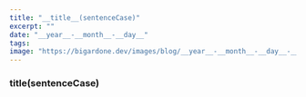 ```yaml
---
title: "__title__(sentenceCase)"
excerpt: ""
date: "__year__-__month__-__day__"
tags:
image: "https://bigardone.dev/images/blog/__year__-__month__-__day__-__title__(kebabCase)/post-meta.png"
---
```


### __title__(sentenceCase)

